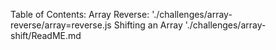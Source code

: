 

Table of Contents:
Array Reverse: './challenges/array-reverse/array=reverse.js
Shifting an Array './challenges/array-shift/ReadME.md